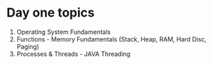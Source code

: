 # Day one topics

1.	Operating System Fundamentals
2.	Functions - Memory Fundamentals (Stack, Heap, RAM, Hard Disc, Paging)
3.	Processes & Threads - JAVA Threading
